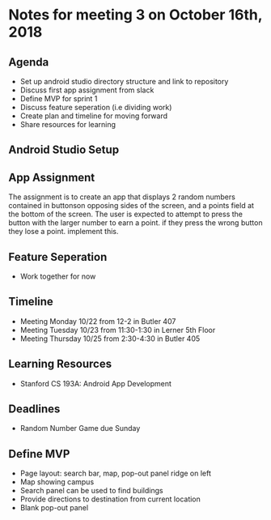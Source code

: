 # Notes for meeting 3 on October 16th, 2018

## Agenda 

* Set up android studio directory structure and link to repository
* Discuss first app assignment from slack
* Define MVP for sprint 1
* Discuss feature seperation (i.e dividing work)
* Create plan and timeline for moving forward
* Share resources for learning

## Android Studio Setup

## App Assignment

The assignment is to create an app that displays 2 random numbers contained in buttonson opposing sides of the screen, and a points field at the bottom of the screen. The user is expected to attempt to press the button with the larger number to earn a point. if they press the wrong button they lose a point. implement this. 

## Feature Seperation
* Work together for now

## Timeline
* Meeting Monday 10/22 from 12-2 in Butler 407
* Meeting Tuesday 10/23 from 11:30-1:30 in Lerner 5th Floor
* Meeting Thursday 10/25 from 2:30-4:30 in Butler 405

## Learning Resources
* Stanford CS 193A: Android App Development

## Deadlines
* Random Number Game due Sunday

## Define MVP
* Page layout: search bar, map, pop-out panel ridge on left
* Map showing campus
* Search panel can be used to find buildings
* Provide directions to destination from current location
* Blank pop-out panel

